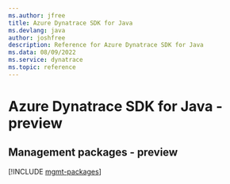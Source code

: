```yaml
---
ms.author: jfree
title: Azure Dynatrace SDK for Java
ms.devlang: java
author: joshfree
description: Reference for Azure Dynatrace SDK for Java
ms.data: 08/09/2022
ms.service: dynatrace
ms.topic: reference
---
```

# Azure Dynatrace SDK for Java - preview

## Management packages - preview
[!INCLUDE [mgmt-packages](dynatrace-mgmt-index.md)]